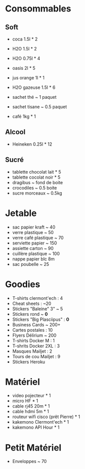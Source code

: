 # Consommables

## Soft

- coca 1.5l * 2
- H2O 1.5l * 2
- H2O 0.75l * 4
- oasis 2l * 5
- jus orange 1l * 1
- H2O gazeuse 1.5l * 6

- sachet thé ~ 1 paquet
- sachet tisane ~ 0.5 paquet
- café 1kg * 1

## Alcool

- Heineken 0.25l * 12

## Sucré

- tablette chocolat lait * 5
- tablette cocolat noir * 5
- dragibus ~ fond de boite
- crocodiles ~ 0.5 boite
- sucre morceaux  ~ 0.5kg

# Jetable

- sac papier kraft ~ 40
- verre plastique ~ 50
- verre café plastique ~ 70
- serviette papier ~ 150
- assiette carton ~ 90
- cuillère plastique ~ 100
- nappe papier blc 8m 
- sac poubelle ~ 25

# Goodies

- T-shirts clermont'ech : 4
- Cheat sheets : ~20
- Stickers "Baleine" 3" ~ 5
- Stickers rond ~ **0**
- Stickers "Big Plasciipus" : **0**
- Business Cards ~ 200+
- Cartes postales : 10
- Flyers Délirium ~ 200
- T-shirts Docker M : 1
- T-shrits Docker 2XL : 3
- Masques Mailjet : 2
- Tours de cou Mailjet : 9
- Stickers Heroku

# Matériel

- video pojecteur * 1
- micro HF * 1
- cable rj45 20m * 1
- cable hdmi 5m * 1
- routeur wifi cisco (prêt Pierre) * 1
- kakemono Clermont'ech * 1
- kakemono API Hour * 1

# Petit Matériel

- Enveloppes ~ 70
